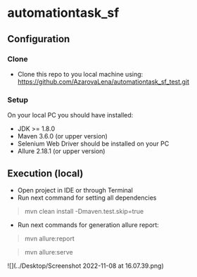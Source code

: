 # automationtask_sf
## Configuration

### Clone

- Clone this repo to you local machine using: https://github.com/AzarovaLena/automationtask_sf_test.git

### Setup

On your local PC you should have installed:
- JDK >= 1.8.0
- Maven 3.6.0 (or upper version)
- Selenium Web Driver should be installed on your PC
- Allure 2.18.1 (or upper version)

## Execution (local)
- Open project in IDE or through Terminal
- Run next command for setting all dependencies
> mvn clean install -Dmaven.test.skip=true
- Run next commands for generation allure report:
> mvn allure:report

> mvn allure:serve
> 
![](../Desktop/Screenshot 2022-11-08 at 16.07.39.png)
